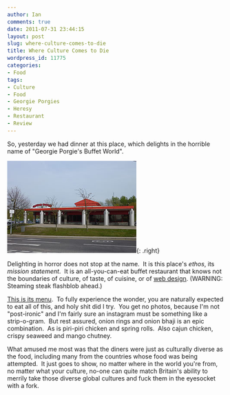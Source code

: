 ```yaml
---
author: Ian
comments: true
date: 2011-07-31 23:44:15
layout: post
slug: where-culture-comes-to-die
title: Where Culture Comes to Die
wordpress_id: 11775
categories:
- Food
tags:
- Culture
- Food
- Georgie Porgies
- Heresy
- Restaurant
- Review
---
```


So, yesterday we had dinner at this place, which delights in the horrible name of "Georgie Porgie's Buffet World".

![Restaurant Exterior](/blog/2011/07/georgie.jpg){: .right}

Delighting in horror does not stop at the name.  It is this place's _ethos_, its _mission statement_.  It is an all-you-can-eat buffet restaurant that knows not the boundaries of culture, of taste, of cuisine, or of [web design](http://www.georgieporgiesbuffet.com/). (WARNING: Steaming steak flashblob ahead.)

[This is its menu](http://www.georgieporgiesbuffet.com/buffetmenu.html).  To fully experience the wonder, you are naturally expected to eat all of this, and holy shit did I try.  You get no photos, because I'm not "post-ironic" and I'm fairly sure an instagram must be something like a strip-o-gram.  But rest assured, onion rings and onion bhaji is an epic combination.  As is piri-piri chicken and spring rolls.  Also cajun chicken, crispy seaweed and mango chutney.

What amused me most was that the diners were just as culturally diverse as the food, including many from the countries whose food was being attempted.  It just goes to show, no matter where in the world you're from, no matter what your culture, no-one can quite match Britain's ability to merrily take those diverse global cultures and fuck them in the eyesocket with a fork.
